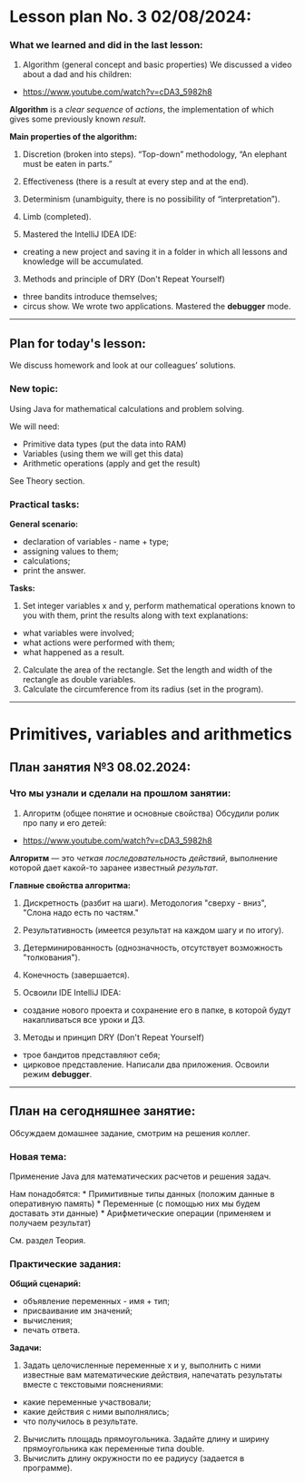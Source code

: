 # Lesson plan No. 3 02/08/2024:

### What we learned and did in the last lesson:
1. Algorithm (general concept and basic properties)
   We discussed a video about a dad and his children:
- https://www.youtube.com/watch?v=cDA3_5982h8

**Algorithm** is a _clear_ _sequence_ of _actions_, the implementation of which gives some previously known _result_.

**Main properties of the algorithm:**
1. Discretion (broken into steps).
   “Top-down” methodology, “An elephant must be eaten in parts.”
2. Effectiveness (there is a result at every step and at the end).
3. Determinism (unambiguity, there is no possibility of “interpretation”).
4. Limb (completed).

2. Mastered the IntelliJ IDEA IDE:
- creating a new project and saving it in a folder in which all lessons and knowledge will be accumulated.

3. Methods and principle of DRY (Don't Repeat Yourself)
- three bandits introduce themselves;
- circus show.
  We wrote two applications.
  Mastered the **debugger** mode.

-------------------------------------------------- --------------------------

## Plan for today's lesson:
We discuss homework and look at our colleagues’ solutions.

### New topic:

Using Java for mathematical calculations and problem solving.

We will need:
* Primitive data types (put the data into RAM)
* Variables (using them we will get this data)
* Arithmetic operations (apply and get the result)

See Theory section.

### Practical tasks:

**General scenario:**
- declaration of variables - name + type;
- assigning values to them;
- calculations;
- print the answer.

**Tasks:**
1. Set integer variables x and y, perform mathematical operations known to you with them, print the results along with text explanations:
- what variables were involved;
- what actions were performed with them;
- what happened as a result.

2. Calculate the area of the rectangle. Set the length and width of the rectangle as double variables.
3. Calculate the circumference from its radius (set in the program).


--------------------------------------------------
# Primitives, variables and arithmetics

## План занятия №3 08.02.2024:

### Что мы узнали и сделали на прошлом занятии:
1. Алгоритм (общее понятие и основные свойства)
   Обсудили ролик про папу и его детей:
- https://www.youtube.com/watch?v=cDA3_5982h8

**Алгоритм** — это _четкая_ _последовательность_ _действий_, выполнение которой дает какой-то заранее известный _результат_.

**Главные свойства алгоритма:**
1. Дискретность (разбит на шаги).
   Методология "сверху - вниз", "Слона надо есть по частям."
2. Результативность (имеется результат на каждом шагу и по итогу).
3. Детерминированность (однозначность, отсутствует возможность "толкования").
4. Конечность (завершается).

2. Освоили IDE IntelliJ IDEA:
- создание нового проекта и сохранение его в папке, в которой будут накапливаться все уроки и ДЗ.

3. Методы и принцип DRY (Don't Repeat Yourself)
- трое бандитов представляют себя;
- цирковое представление.
Написали два приложения. 
Освоили режим **debugger**. 

----------------------------------------------------------------------------

## План на сегодняшнее занятие:
Обсуждаем домашнее задание, смотрим на решения коллег.

### Новая тема: 

Применение Java для математических расчетов и решения задач.

Нам понадобятся:
        * Примитивные типы данных (положим данные в оперативную память)
        * Переменные (с помощью них мы будем доставать эти данные)
        * Арифметические операции (применяем и получаем результат)

См. раздел Теория.

### Практические задания:

**Общий сценарий:**
- объявление переменных - имя + тип;
- присваивание им значений;
- вычисления;
- печать ответа.

**Задачи:**
1. Задать целочисленные переменные x и y, выполнить c ними известные вам математические действия, напечатать результаты вместе с текстовыми пояснениями:
- какие переменные участвовали;
- какие действия с ними выполнялись;
- что получилось в результате.

2. Вычислить площадь прямоугольника. Задайте длину и ширину прямоугольника как переменные типа double.
3. Вычислить длину окружности по ее радиусу (задается в программе).